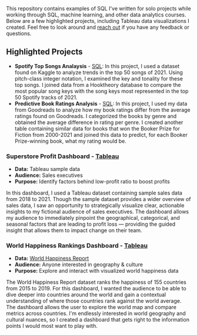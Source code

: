 
This repository contains examples of SQL I've written for solo projects while working through SQL, machine learning, and other data analytics courses. Below are a few highlighted projects, including Tableau data visualizations I created. Feel free to look around and [reach out](https://www.linkedin.com/in/amymartikabrown/) if you have any feedback or questions.

## Highlighted Projects
* **Spotify Top Songs Analaysis** - [SQL](https://github.com/amymartika/SQL/blob/main/Spotify%20Top%20Songs%202021%20Data%20Analysis): In this project, I used a dataset found on Kaggle to analyze trends in the top 50 songs of 2021. Using pitch-class integer notation, I examined the key and tonality for these top songs. I joined data from a Hooktheory database to compare the most popular song keys with the song keys most represented in the top 50 Spotify tracks of 2021.
* **Predictive Book Ratings Analysis** - [SQL](https://github.com/amymartika/SQL/blob/main/Predicting%20Book%20Ratings): In this project, I used my data from Goodreads to analyze how my book ratings differ from the average ratings found on Goodreads. I categorized the books by genre and obtained the average difference in rating per genre. I created another table containing similar data for books that won the Booker Prize for Fiction from 2000-2021 and joined this data to predict, for each Booker Prize-winning book, what my rating would be.

### Superstore Profit Dashboard - [Tableau](https://public.tableau.com/app/profile/amymartika/viz/ExecutiveOverview_16733205488000/ExecutiveOverview) 
- **Data:** Tableau sample data
- **Audience:** Sales executives
- **Purpose:** Identify factors behind low-profit ratio to boost profits

In this dashboard, I used a Tableau dataset containing sample sales data from 2018 to 2021. Though the sample dataset provides a wider overview of sales data, I saw an opportunity to strategically visualize clear, actionable insights to my fictional audience of sales executives. The dashboard allows my audience to immediately pinpoint the geographical, categorical, and seasonal factors that are leading to profit loss — providing the guided insight that allows them to impact change on their team.

### World Happiness Rankings Dashboard - [Tableau](https://public.tableau.com/app/profile/amymartika/viz/WorldHappinessReport_16737679931360/WorldHappinessReport)
- **Data:** [World Happiness Report](https://www.kaggle.com/datasets/unsdsn/world-happiness)
- **Audience:** Anyone interested in geography & culture
- **Purpose:** Explore and interact with visualized world happiness data

The World Happiness Report dataset ranks the happiness of 155 countries from 2015 to 2019. For this dashboard, I wanted the audience to be able to dive deeper into countries around the world and gain a contextual understanding of where those countries rank against the world average. The dashboard allows the user to explore the world map and compare metrics across countries. I'm endlessly interested in world geography and cultural nuances, so I created a dashboard that gets right to the information points I would most want to play with. 


